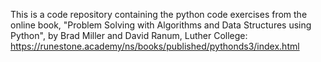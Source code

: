 This is a code repository containing the python code exercises from the online book, "Problem Solving with Algorithms and Data Structures using Python", by Brad Miller and David Ranum, Luther College: https://runestone.academy/ns/books/published/pythonds3/index.html